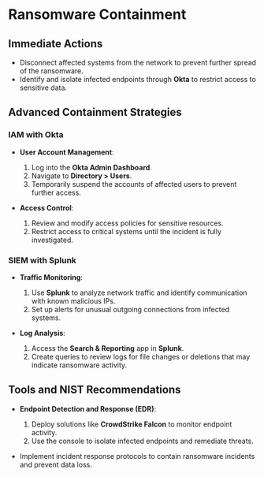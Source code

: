 # Ransomware Containment

## Immediate Actions
- Disconnect affected systems from the network to prevent further spread of the ransomware.
- Identify and isolate infected endpoints through **Okta** to restrict access to sensitive data.

## Advanced Containment Strategies
### IAM with Okta
- **User Account Management**:
  1. Log into the **Okta Admin Dashboard**.
  2. Navigate to **Directory > Users**.
  3. Temporarily suspend the accounts of affected users to prevent further access.
  
- **Access Control**:
  1. Review and modify access policies for sensitive resources.
  2. Restrict access to critical systems until the incident is fully investigated.

### SIEM with Splunk
- **Traffic Monitoring**:
  1. Use **Splunk** to analyze network traffic and identify communication with known malicious IPs.
  2. Set up alerts for unusual outgoing connections from infected systems.

- **Log Analysis**:
  1. Access the **Search & Reporting** app in **Splunk**.
  2. Create queries to review logs for file changes or deletions that may indicate ransomware activity.

## Tools and NIST Recommendations
- **Endpoint Detection and Response (EDR)**:
  1. Deploy solutions like **CrowdStrike Falcon** to monitor endpoint activity.
  2. Use the console to isolate infected endpoints and remediate threats.

- Implement incident response protocols to contain ransomware incidents and prevent data loss.

